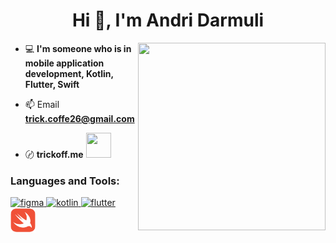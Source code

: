 <h1 align="center">Hi 👋, I'm Andri Darmuli</h1>

<img align="right" width=300 height=300 src="https://raw.githubusercontent.com/ndridm2/ndridm2/main/coding-freak.gif" />

- 💻 **I'm someone who is in mobile application development, Kotlin, Flutter, Swift**

- 📫 Email **trick.coffe26@gmail.com**
- 〄 **trickoff.me** <a href="http://trickoff.me/" target="_blank" rel="noreferrer">
<img src="https://trickoff.me/image/logo.png" width="40" height="40"/> </a>

<h3 align="left">Languages and Tools:</h3>
<p align="left">
  <a href="https://figma.com/" target="_blank" rel="noreferrer">
<img src="https://www.vectorlogo.zone/logos/figma/figma-icon.svg" alt="figma" width="40" height="40"/> </a>
  
<a href="https://developer.android.com/" target="_blank" rel="noreferrer"> 
<img src="https://www.vectorlogo.zone/logos/kotlinlang/kotlinlang-icon.svg" alt="kotlin" width="40" height="40"/>
  
  <a href="https://flutter.dev/" target="_blank" rel="noreferrer">
<img src="https://www.vectorlogo.zone/logos/flutterio/flutterio-icon.svg" alt="flutter" width="40" height="40"/> </a>

  <a href="https://www.apple.com/id/swift/" target="_blank" rel="noreferrer">
<img src="https://raw.githubusercontent.com/devicons/devicon/master/icons/swift/swift-original.svg" alt="swift" width="40" height="40"/> </a>
</p>
